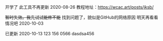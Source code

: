 开学了 此工具不再更新
2020-08-26
教程地址：https://wcac.art/posts/jksb/

~~暂时失效。我先试试能修不能~~
找到问题了，貌似是GitHub的网络原因 明天再看看情况吧
2020-10-03

已更新
2020-10-13
123
156
0566
dasdsa456
